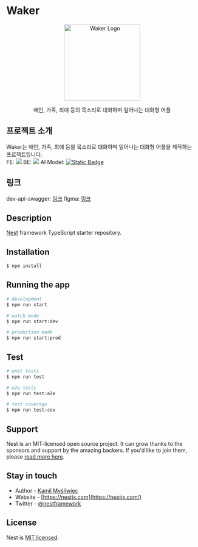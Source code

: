 
# Waker

<p align="center">
  <img src="https://github.com/user-attachments/assets/d34d8252-bd35-4d80-a0b7-b276596b8721" width="200" alt="Waker Logo" />
</p>

<p align="center">애인, 가족, 최애 등의 목소리로 대화하며 일어나는 대화형 어플</p>

## 프로젝트 소개
Waker는 애인, 가족, 최애 등읠 목소리로 대화하며 일어나는 대화형 어플을 제작하는 프로젝트입니다.<br>
FE: <img src="https://img.shields.io/badge/Flutter-02569B?style=for-the-badge&logo=flutter&logoColor=white"/></a> 
BE: <img src="https://img.shields.io/badge/nestjs-123?style=for-the-badge&logo=nestjs&logoColor=%23E0234E"></a> 
AI Model: 
<a href="https://github.com/FunAudioLLM/CosyVoice"> 
  <img alt="Static Badge" src="https://img.shields.io/badge/CozyVoice-123?style=for-the-badge&color=%23ECD53F">
</a> <br>

## 링크
dev-api-swagger: <a href="https://api.vvaker.com/api">링크</a>
figma: <a href="https://www.figma.com/design/al2sXFT1PyxuZOE3mhgBy9/waker_hi-fi?node-id=0-1&t=eGh9JdMahgkOUPZb-1">링크<a>


## Description

[Nest](https://github.com/nestjs/nest) framework TypeScript starter repository.

## Installation

```bash
$ npm install
```

## Running the app

```bash
# development
$ npm run start

# watch mode
$ npm run start:dev

# production mode
$ npm run start:prod
```

## Test

```bash
# unit tests
$ npm run test

# e2e tests
$ npm run test:e2e

# test coverage
$ npm run test:cov
```

## Support

Nest is an MIT-licensed open source project. It can grow thanks to the sponsors and support by the amazing backers. If you'd like to join them, please [read more here](https://docs.nestjs.com/support).

## Stay in touch

- Author - [Kamil Myśliwiec](https://kamilmysliwiec.com)
- Website - [https://nestjs.com](https://nestjs.com/)
- Twitter - [@nestframework](https://twitter.com/nestframework)

## License

Nest is [MIT licensed](LICENSE).
